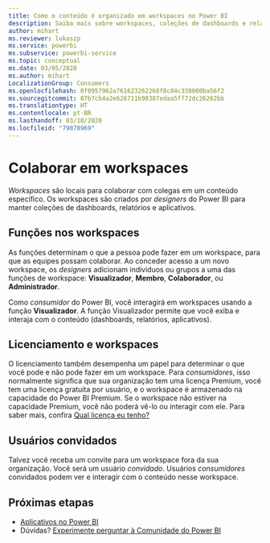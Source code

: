 ```yaml
---
title: Como o conteúdo é organizado em workspaces no Power BI
description: Saiba mais sobre workspaces, coleções de dashboards e relatórios criados para oferecer métricas-chave para sua organização.
author: mihart
ms.reviewer: lukaszp
ms.service: powerbi
ms.subservice: powerbi-service
ms.topic: conceptual
ms.date: 03/05/2020
ms.author: mihart
LocalizationGroup: Consumers
ms.openlocfilehash: 0f0957962a761623262268f8c84c338000ba56f2
ms.sourcegitcommit: 87b7cb4a2e626711b98387edaa5ff72dc26262bb
ms.translationtype: HT
ms.contentlocale: pt-BR
ms.lasthandoff: 03/10/2020
ms.locfileid: "79078969"
---
```

# <a name="collaborate-in-workspaces"></a>Colaborar em workspaces

 *Workspaces* são locais para colaborar com colegas em um conteúdo específico. Os workspaces são criados por *designers* do Power BI para manter coleções de dashboards, relatórios e aplicativos. 


<art showing different wss>

## <a name="roles-in-the-workspaces"></a>Funções nos workspaces

As funções determinam o que a pessoa pode fazer em um workspace, para que as equipes possam colaborar.  Ao conceder acesso a um novo workspace, os *designers* adicionam indivíduos ou grupos a uma das funções de workspace: **Visualizador**, **Membro**, **Colaborador**, ou **Administrador**. 

Como *consumidor* do Power BI, você interagirá em workspaces usando a função **Visualizador**. A função Visualizador permite que você exiba e interaja com o conteúdo (dashboards, relatórios, aplicativos). <!--For a detailed list of what you can do as a *consumer* with the Viewer role, see [Viewer role in an organization with Premium](end-user-license.md#viewer-role-in-an-organization-with-a-premium-license).-->

## <a name="licensing-and-workspaces"></a>Licenciamento e workspaces
O licenciamento também desempenha um papel para determinar o que você pode e não pode fazer em um workspace. Para *consumidores*, isso normalmente significa que sua organização tem uma licença Premium, você tem uma licença gratuita por usuário, e o workspace é armazenado na capacidade do Power BI Premium.  Se o workspace não estiver na capacidade Premium, você não poderá vê-lo ou interagir com ele. Para saber mais, confira [Qual licença eu tenho?](end-user-license.md)

## <a name="guest-users"></a>Usuários convidados
Talvez você receba um convite para um workspace fora da sua organização. Você será um usuário *convidado*. Usuários *consumidores* convidados podem ver e interagir com o conteúdo nesse workspace. 





## <a name="next-steps"></a>Próximas etapas
* [Aplicativos no Power BI](end-user-apps.md)    
* Dúvidas? [Experimente perguntar à Comunidade do Power BI](https://community.powerbi.com/)
